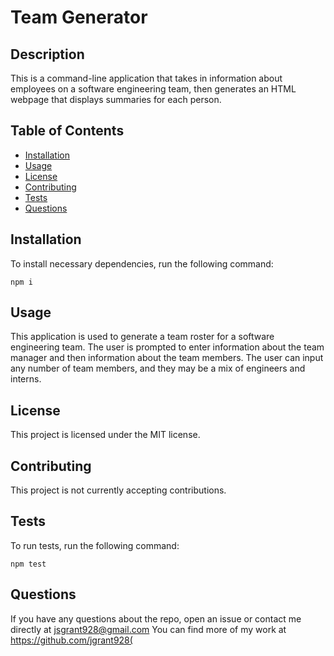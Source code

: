 # Team Generator

## Description

This is a command-line application that takes in information about employees on a software engineering team, then generates an HTML webpage that displays summaries for each person.

## Table of Contents

* [Installation](#installation)
* [Usage](#usage)
* [License](#license)
* [Contributing](#contributing)
* [Tests](#tests)
* [Questions](#questions)

## Installation

To install necessary dependencies, run the following command:

```
npm i
```

## Usage

This application is used to generate a team roster for a software engineering team. The user is prompted to enter information about the team manager and then information about the team members. The user can input any number of team members, and they may be a mix of engineers and interns.

## License

This project is licensed under the MIT license.

## Contributing

This project is not currently accepting contributions.

## Tests

To run tests, run the following command:

```
npm test
```

## Questions

If you have any questions about the repo, open an issue or contact me directly at jsgrant928@gmail.com You can find more of my work at https://github.com/jgrant928(